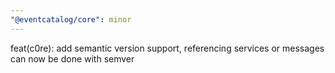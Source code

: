 ```yaml
---
"@eventcatalog/core": minor
---
```


feat(c0re): add semantic version support, referencing services or messages can now be done with semver
